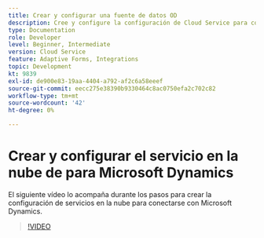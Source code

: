 ```yaml
---
title: Crear y configurar una fuente de datos OD
description: Cree y configure la configuración de Cloud Service para conectarse con Microsoft Dynamics.
type: Documentation
role: Developer
level: Beginner, Intermediate
version: Cloud Service
feature: Adaptive Forms, Integrations
topic: Development
kt: 9839
exl-id: de900e83-19aa-4404-a792-af2c6a58eeef
source-git-commit: eecc275e38390b9330464c8ac0750efa2c702c82
workflow-type: tm+mt
source-wordcount: '42'
ht-degree: 0%

---
```


# Crear y configurar el servicio en la nube de para Microsoft Dynamics


El siguiente vídeo lo acompaña durante los pasos para crear la configuración de servicios en la nube para conectarse con Microsoft Dynamics.

>[!VIDEO](https://video.tv.adobe.com/v/340758?quality=12&learn=on)
